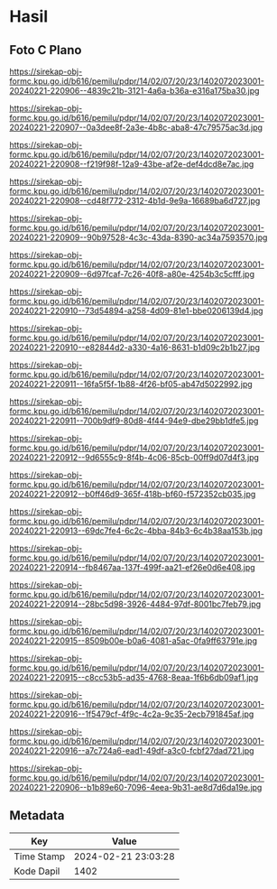 # Hasil

## Foto C Plano

https://sirekap-obj-formc.kpu.go.id/b616/pemilu/pdpr/14/02/07/20/23/1402072023001-20240221-220906--4839c21b-3121-4a6a-b36a-e316a175ba30.jpg

https://sirekap-obj-formc.kpu.go.id/b616/pemilu/pdpr/14/02/07/20/23/1402072023001-20240221-220907--0a3dee8f-2a3e-4b8c-aba8-47c79575ac3d.jpg

https://sirekap-obj-formc.kpu.go.id/b616/pemilu/pdpr/14/02/07/20/23/1402072023001-20240221-220908--f219f98f-12a9-43be-af2e-def4dcd8e7ac.jpg

https://sirekap-obj-formc.kpu.go.id/b616/pemilu/pdpr/14/02/07/20/23/1402072023001-20240221-220908--cd48f772-2312-4b1d-9e9a-16689ba6d727.jpg

https://sirekap-obj-formc.kpu.go.id/b616/pemilu/pdpr/14/02/07/20/23/1402072023001-20240221-220909--90b97528-4c3c-43da-8390-ac34a7593570.jpg

https://sirekap-obj-formc.kpu.go.id/b616/pemilu/pdpr/14/02/07/20/23/1402072023001-20240221-220909--6d97fcaf-7c26-40f8-a80e-4254b3c5cfff.jpg

https://sirekap-obj-formc.kpu.go.id/b616/pemilu/pdpr/14/02/07/20/23/1402072023001-20240221-220910--73d54894-a258-4d09-81e1-bbe0206139d4.jpg

https://sirekap-obj-formc.kpu.go.id/b616/pemilu/pdpr/14/02/07/20/23/1402072023001-20240221-220910--e82844d2-a330-4a16-8631-b1d09c2b1b27.jpg

https://sirekap-obj-formc.kpu.go.id/b616/pemilu/pdpr/14/02/07/20/23/1402072023001-20240221-220911--16fa5f5f-1b88-4f26-bf05-ab47d5022992.jpg

https://sirekap-obj-formc.kpu.go.id/b616/pemilu/pdpr/14/02/07/20/23/1402072023001-20240221-220911--700b9df9-80d8-4f44-94e9-dbe29bb1dfe5.jpg

https://sirekap-obj-formc.kpu.go.id/b616/pemilu/pdpr/14/02/07/20/23/1402072023001-20240221-220912--9d6555c9-8f4b-4c06-85cb-00ff9d07d4f3.jpg

https://sirekap-obj-formc.kpu.go.id/b616/pemilu/pdpr/14/02/07/20/23/1402072023001-20240221-220912--b0ff46d9-365f-418b-bf60-f572352cb035.jpg

https://sirekap-obj-formc.kpu.go.id/b616/pemilu/pdpr/14/02/07/20/23/1402072023001-20240221-220913--69dc7fe4-6c2c-4bba-84b3-6c4b38aa153b.jpg

https://sirekap-obj-formc.kpu.go.id/b616/pemilu/pdpr/14/02/07/20/23/1402072023001-20240221-220914--fb8467aa-137f-499f-aa21-ef26e0d6e408.jpg

https://sirekap-obj-formc.kpu.go.id/b616/pemilu/pdpr/14/02/07/20/23/1402072023001-20240221-220914--28bc5d98-3926-4484-97df-8001bc7feb79.jpg

https://sirekap-obj-formc.kpu.go.id/b616/pemilu/pdpr/14/02/07/20/23/1402072023001-20240221-220915--8509b00e-b0a6-4081-a5ac-0fa9ff63791e.jpg

https://sirekap-obj-formc.kpu.go.id/b616/pemilu/pdpr/14/02/07/20/23/1402072023001-20240221-220915--c8cc53b5-ad35-4768-8eaa-1f6b6db09af1.jpg

https://sirekap-obj-formc.kpu.go.id/b616/pemilu/pdpr/14/02/07/20/23/1402072023001-20240221-220916--1f5479cf-4f9c-4c2a-9c35-2ecb791845af.jpg

https://sirekap-obj-formc.kpu.go.id/b616/pemilu/pdpr/14/02/07/20/23/1402072023001-20240221-220916--a7c724a6-ead1-49df-a3c0-fcbf27dad721.jpg

https://sirekap-obj-formc.kpu.go.id/b616/pemilu/pdpr/14/02/07/20/23/1402072023001-20240221-220906--b1b89e60-7096-4eea-9b31-ae8d7d6da19e.jpg


## Metadata

| Key        | Value               |
| ---------- | ------------------- |
| Time Stamp | 2024-02-21 23:03:28 |
| Kode Dapil | 1402                |



